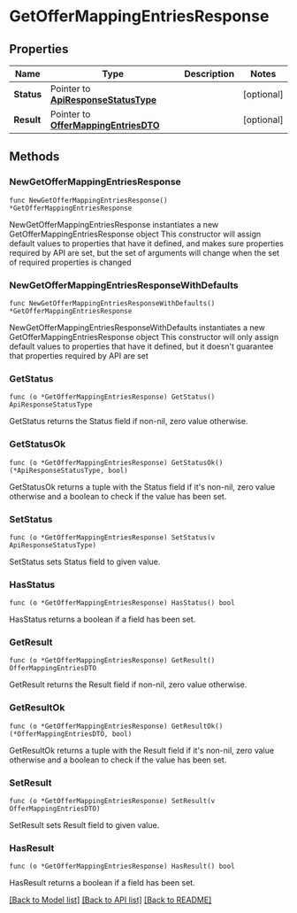 # GetOfferMappingEntriesResponse

## Properties

Name | Type | Description | Notes
------------ | ------------- | ------------- | -------------
**Status** | Pointer to [**ApiResponseStatusType**](ApiResponseStatusType.md) |  | [optional] 
**Result** | Pointer to [**OfferMappingEntriesDTO**](OfferMappingEntriesDTO.md) |  | [optional] 

## Methods

### NewGetOfferMappingEntriesResponse

`func NewGetOfferMappingEntriesResponse() *GetOfferMappingEntriesResponse`

NewGetOfferMappingEntriesResponse instantiates a new GetOfferMappingEntriesResponse object
This constructor will assign default values to properties that have it defined,
and makes sure properties required by API are set, but the set of arguments
will change when the set of required properties is changed

### NewGetOfferMappingEntriesResponseWithDefaults

`func NewGetOfferMappingEntriesResponseWithDefaults() *GetOfferMappingEntriesResponse`

NewGetOfferMappingEntriesResponseWithDefaults instantiates a new GetOfferMappingEntriesResponse object
This constructor will only assign default values to properties that have it defined,
but it doesn't guarantee that properties required by API are set

### GetStatus

`func (o *GetOfferMappingEntriesResponse) GetStatus() ApiResponseStatusType`

GetStatus returns the Status field if non-nil, zero value otherwise.

### GetStatusOk

`func (o *GetOfferMappingEntriesResponse) GetStatusOk() (*ApiResponseStatusType, bool)`

GetStatusOk returns a tuple with the Status field if it's non-nil, zero value otherwise
and a boolean to check if the value has been set.

### SetStatus

`func (o *GetOfferMappingEntriesResponse) SetStatus(v ApiResponseStatusType)`

SetStatus sets Status field to given value.

### HasStatus

`func (o *GetOfferMappingEntriesResponse) HasStatus() bool`

HasStatus returns a boolean if a field has been set.

### GetResult

`func (o *GetOfferMappingEntriesResponse) GetResult() OfferMappingEntriesDTO`

GetResult returns the Result field if non-nil, zero value otherwise.

### GetResultOk

`func (o *GetOfferMappingEntriesResponse) GetResultOk() (*OfferMappingEntriesDTO, bool)`

GetResultOk returns a tuple with the Result field if it's non-nil, zero value otherwise
and a boolean to check if the value has been set.

### SetResult

`func (o *GetOfferMappingEntriesResponse) SetResult(v OfferMappingEntriesDTO)`

SetResult sets Result field to given value.

### HasResult

`func (o *GetOfferMappingEntriesResponse) HasResult() bool`

HasResult returns a boolean if a field has been set.


[[Back to Model list]](../README.md#documentation-for-models) [[Back to API list]](../README.md#documentation-for-api-endpoints) [[Back to README]](../README.md)


